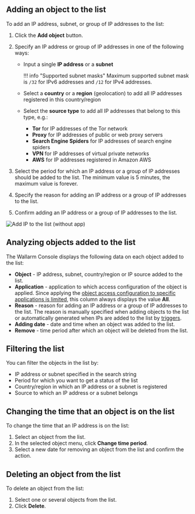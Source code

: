 ## Adding an object to the list

To add an IP address, subnet, or group of IP addresses to the list:

1. Click the **Add object** button.
2. Specify an IP address or group of IP addresses in one of the following ways:

    * Input a single **IP address** or a **subnet**
        
        !!! info "Supported subnet masks"
            Maximum supported subnet mask is `/32` for IPv6 addresses and `/12` for IPv4 addresses.
    
    * Select a **country** or a **region** (geolocation) to add all IP addresses registered in this country/region
    * Select the **source type** to add all IP addresses that belong to this type, e.g.:
        * **Tor** for IP addresses of the Tor network
        * **Proxy** for IP addresses of public or web proxy servers
        * **Search Engine Spiders** for IP addresses of search engine spiders
        * **VPN** for IP addresses of virtual private networks
        * **AWS** for IP addresses registered in Amazon AWS
3. Select the period for which an IP address or a group of IP addresses should be added to the list. The minimum value is 5 minutes, the maximum value is forever.
4. Specify the reason for adding an IP address or a group of IP addresses to the list.
5. Confirm adding an IP address or a group of IP addresses to the list.

![Add IP to the list (without app)](../../images/user-guides/ip-lists/add-ip-to-list-without-app.png)

## Analyzing objects added to the list

The Wallarm Console displays the following data on each object added to the list:

* **Object** - IP address, subnet, country/region or IP source added to the list.
* **Application** - application to which access configuration of the object is applied. Since applying the [object access configuration to specific applications is limited](overview.md#known-caveats-of-ip-lists-configuration), this column always displays the value **All**.
* **Reason** - reason for adding an IP address or a group of IP addresses to the list. The reason is manually specified when adding objects to the list or automatically generated when IPs are added to the list by [triggers](../triggers/triggers.md).
* **Adding date** - date and time when an object was added to the list.
* **Remove** - time period after which an object will be deleted from the list.

## Filtering the list

You can filter the objects in the list by:

* IP address or subnet specified in the search string
* Period for which you want to get a status of the list
* Country/region in which an IP address or a subnet is registered
* Source to which an IP address or a subnet belongs

## Changing the time that an object is on the list

To change the time that an IP address is on the list:

1. Select an object from the list.
2. In the selected object menu, click **Change time period**.
3. Select a new date for removing an object from the list and confirm the action.

## Deleting an object from the list

To delete an object from the list:

1. Select one or several objects from the list.
2. Click **Delete**.
